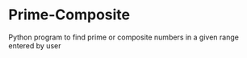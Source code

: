 # Prime-Composite

Python program to find prime or composite numbers in a given range entered by user
